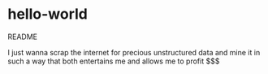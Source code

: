 # hello-world
README

I just wanna scrap the internet for precious unstructured data and mine it in such a way that both entertains me and allows me to profit $$$
